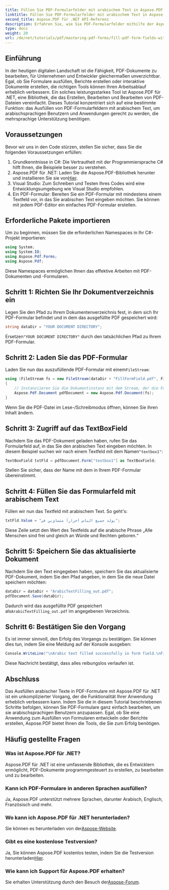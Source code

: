 ```yaml
---
title: Füllen Sie PDF-Formularfelder mit arabischem Text in Aspose.PDF für .NET
linktitle: Füllen Sie PDF-Formularfelder mit arabischem Text in Aspose.PDF für .NET
second_title: Aspose.PDF für .NET API-Referenz
description: Erfahren Sie, wie Sie PDF-Formularfelder mithilfe der Aspose.PDF-Bibliothek für .NET effizient mit arabischem Text füllen. Dieses Schritt-für-Schritt-Tutorial führt Sie durch den Einrichtungsprozess und enthält ein Codierungsbeispiel.
type: docs
weight: 20
url: /de/net/tutorials/pdf/mastering-pdf-forms/fill-pdf-form-fields-with-arabic-text/
---
```

## Einführung

In der heutigen digitalen Landschaft ist die Fähigkeit, PDF-Dokumente zu bearbeiten, für Unternehmen und Entwickler gleichermaßen unverzichtbar. Egal, ob Sie Formulare ausfüllen, Berichte erstellen oder interaktive Dokumente erstellen, die richtigen Tools können Ihren Arbeitsablauf erheblich verbessern. Ein solches leistungsstarkes Tool ist Aspose.PDF für .NET, eine Bibliothek, die das Erstellen, Bearbeiten und Bearbeiten von PDF-Dateien vereinfacht. Dieses Tutorial konzentriert sich auf eine bestimmte Funktion: das Ausfüllen von PDF-Formularfeldern mit arabischem Text, um arabischsprachigen Benutzern und Anwendungen gerecht zu werden, die mehrsprachige Unterstützung benötigen.

## Voraussetzungen

Bevor wir uns in den Code stürzen, stellen Sie sicher, dass Sie die folgenden Voraussetzungen erfüllen:

1. Grundkenntnisse in C#: Die Vertrautheit mit der Programmiersprache C# hilft Ihnen, die Beispiele besser zu verstehen.
2. Aspose.PDF für .NET: Laden Sie die Aspose.PDF-Bibliothek herunter und installieren Sie sie von[Hier](https://releases.aspose.com/pdf/net/).
3. Visual Studio: Zum Schreiben und Testen Ihres Codes wird eine Entwicklungsumgebung wie Visual Studio empfohlen.
4. Ein PDF-Formular: Bereiten Sie ein PDF-Formular mit mindestens einem Textfeld vor, in das Sie arabischen Text eingeben möchten. Sie können mit jedem PDF-Editor ein einfaches PDF-Formular erstellen.

## Erforderliche Pakete importieren

Um zu beginnen, müssen Sie die erforderlichen Namespaces in Ihr C#-Projekt importieren:

```csharp
using System;
using System.IO;
using Aspose.Pdf.Forms;
using Aspose.Pdf;
```

Diese Namespaces ermöglichen Ihnen das effektive Arbeiten mit PDF-Dokumenten und -Formularen.

## Schritt 1: Richten Sie Ihr Dokumentverzeichnis ein

Legen Sie den Pfad zu Ihrem Dokumentenverzeichnis fest, in dem sich Ihr PDF-Formular befindet und in dem das ausgefüllte PDF gespeichert wird:

```csharp
string dataDir = "YOUR DOCUMENT DIRECTORY";
```

 Ersetzen`"YOUR DOCUMENT DIRECTORY"` durch den tatsächlichen Pfad zu Ihrem PDF-Formular.

## Schritt 2: Laden Sie das PDF-Formular

 Laden Sie nun das auszufüllende PDF-Formular mit einem`FileStream`:

```csharp
using (FileStream fs = new FileStream(dataDir + "FillFormField.pdf", FileMode.Open, FileAccess.ReadWrite))
{
    // Instanziieren Sie die Dokumentinstanz mit dem Stream, der die Formulardatei enthält
    Aspose.Pdf.Document pdfDocument = new Aspose.Pdf.Document(fs);
}
```

Wenn Sie die PDF-Datei im Lese-/Schreibmodus öffnen, können Sie ihren Inhalt ändern.

## Schritt 3: Zugriff auf das TextBoxField

Nachdem Sie das PDF-Dokument geladen haben, rufen Sie das Formularfeld auf, in das Sie den arabischen Text eingeben möchten. In diesem Beispiel suchen wir nach einem Textfeld mit dem Namen`"textbox1"`:

```csharp
TextBoxField txtFld = pdfDocument.Form["textbox1"] as TextBoxField;
```

Stellen Sie sicher, dass der Name mit dem in Ihrem PDF-Formular übereinstimmt.

## Schritt 4: Füllen Sie das Formularfeld mit arabischem Text

Füllen wir nun das Textfeld mit arabischem Text. So geht's:

```csharp
txtFld.Value = "يولد جميع الناس أحراراً متساوين في";
```

Diese Zeile setzt den Wert des Textfelds auf die arabische Phrase „Alle Menschen sind frei und gleich an Würde und Rechten geboren.“

## Schritt 5: Speichern Sie das aktualisierte Dokument

Nachdem Sie den Text eingegeben haben, speichern Sie das aktualisierte PDF-Dokument, indem Sie den Pfad angeben, in dem Sie die neue Datei speichern möchten:

```csharp
dataDir = dataDir + "ArabicTextFilling_out.pdf";
pdfDocument.Save(dataDir);
```

 Dadurch wird das ausgefüllte PDF gespeichert als`ArabicTextFilling_out.pdf` im angegebenen Verzeichnis.

## Schritt 6: Bestätigen Sie den Vorgang

Es ist immer sinnvoll, den Erfolg des Vorgangs zu bestätigen. Sie können dies tun, indem Sie eine Meldung auf der Konsole ausgeben:

```csharp
Console.WriteLine("\nArabic text filled successfully in form field.\nFile saved at " + dataDir);
```

Diese Nachricht bestätigt, dass alles reibungslos verlaufen ist.

## Abschluss

Das Ausfüllen arabischer Texte in PDF-Formulare mit Aspose.PDF für .NET ist ein unkomplizierter Vorgang, der die Funktionalität Ihrer Anwendung erheblich verbessern kann. Indem Sie die in diesem Tutorial beschriebenen Schritte befolgen, können Sie PDF-Formulare ganz einfach bearbeiten, um sie arabischsprachigen Benutzern anzupassen. Egal, ob Sie eine Anwendung zum Ausfüllen von Formularen entwickeln oder Berichte erstellen, Aspose.PDF bietet Ihnen die Tools, die Sie zum Erfolg benötigen.

## Häufig gestellte Fragen

### Was ist Aspose.PDF für .NET?
Aspose.PDF für .NET ist eine umfassende Bibliothek, die es Entwicklern ermöglicht, PDF-Dokumente programmgesteuert zu erstellen, zu bearbeiten und zu bearbeiten.

### Kann ich PDF-Formulare in anderen Sprachen ausfüllen?
Ja, Aspose.PDF unterstützt mehrere Sprachen, darunter Arabisch, Englisch, Französisch und mehr.

### Wo kann ich Aspose.PDF für .NET herunterladen?
 Sie können es herunterladen von der[Aspose-Website](https://releases.aspose.com/pdf/net/).

### Gibt es eine kostenlose Testversion?
 Ja, Sie können Aspose.PDF kostenlos testen, indem Sie die Testversion herunterladen[Hier](https://releases.aspose.com/).

### Wie kann ich Support für Aspose.PDF erhalten?
 Sie erhalten Unterstützung durch den Besuch der[Aspose-Forum](https://forum.aspose.com/c/pdf/10).